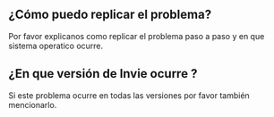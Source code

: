 ## ¿Cómo puedo replicar el problema?
Por favor explicanos como replicar el problema paso a paso y en que sistema operatico ocurre.
## ¿En que versión de Invie ocurre ?
Si este problema ocurre en todas las versiones por favor también mencionarlo.
